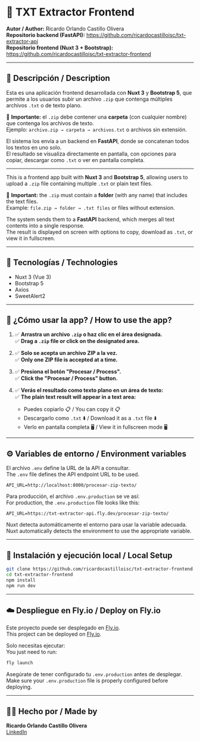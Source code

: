 # 📄 TXT Extractor Frontend

**Autor / Author:** Ricardo Orlando Castillo Olivera  
**Repositorio backend (FastAPI):** https://github.com/ricardocastilloisc/txt-extractor-api  
**Repositorio frontend (Nuxt 3 + Bootstrap):** https://github.com/ricardocastilloisc/txt-extractor-frontend  

---

## 📘 Descripción / Description

Esta es una aplicación frontend desarrollada con **Nuxt 3** y **Bootstrap 5**, que permite a los usuarios subir un archivo `.zip` que contenga múltiples archivos `.txt` o de texto plano.

📂 **Importante:** el `.zip` debe contener una **carpeta** (con cualquier nombre) que contenga los archivos de texto.  
Ejemplo: `archivo.zip → carpeta → archivos.txt` o archivos sin extensión.

El sistema los envía a un backend en **FastAPI**, donde se concatenan todos los textos en uno solo.  
El resultado se visualiza directamente en pantalla, con opciones para copiar, descargar como `.txt` o ver en pantalla completa.

---

This is a frontend app built with **Nuxt 3** and **Bootstrap 5**, allowing users to upload a `.zip` file containing multiple `.txt` or plain text files.

📂 **Important:** the `.zip` must contain a **folder** (with any name) that includes the text files.  
Example: `file.zip → folder → .txt files` or files without extension.

The system sends them to a **FastAPI** backend, which merges all text contents into a single response.  
The result is displayed on screen with options to copy, download as `.txt`, or view it in fullscreen.

---

## 🚀 Tecnologías / Technologies

- Nuxt 3 (Vue 3)
- Bootstrap 5
- Axios
- SweetAlert2

---

## 🧪 ¿Cómo usar la app? / How to use the app?

1. ✅ **Arrastra un archivo `.zip` o haz clic en el área designada.**  
   ✅ **Drag a `.zip` file or click on the designated area.**

2. ✅ **Solo se acepta un archivo ZIP a la vez.**  
   ✅ **Only one ZIP file is accepted at a time.**

3. ✅ **Presiona el botón "Procesar / Process".**  
   ✅ **Click the "Procesar / Process" button.**

4. ✅ **Verás el resultado como texto plano en un área de texto:**  
   ✅ **The plain text result will appear in a text area:**  
   - Puedes copiarlo 📋 / You can copy it 📋  
   - Descargarlo como `.txt` ⬇️ / Download it as a `.txt` file ⬇️  
   - Verlo en pantalla completa 🖥️ / View it in fullscreen mode 🖥️

---

## ⚙️ Variables de entorno / Environment variables

El archivo `.env` define la URL de la API a consultar.  
The `.env` file defines the API endpoint URL to be used.

```env
API_URL=http://localhost:8000/procesar-zip-texto/
```

Para producción, el archivo `.env.production` se ve así:  
For production, the `.env.production` file looks like this:

```env
API_URL=https://txt-extractor-api.fly.dev/procesar-zip-texto/
```

Nuxt detecta automáticamente el entorno para usar la variable adecuada.  
Nuxt automatically detects the environment to use the appropriate variable.

---

## 🧱 Instalación y ejecución local / Local Setup

```bash
git clone https://github.com/ricardocastilloisc/txt-extractor-frontend.git
cd txt-extractor-frontend
npm install
npm run dev
```

---

## ☁️ Despliegue en Fly.io / Deploy on Fly.io

Este proyecto puede ser desplegado en [Fly.io](https://fly.io/).  
This project can be deployed on [Fly.io](https://fly.io/).

Solo necesitas ejecutar:  
You just need to run:

```bash
fly launch
```

Asegúrate de tener configurado tu `.env.production` antes de desplegar.  
Make sure your `.env.production` file is properly configured before deploying.

---

## 🧑‍💻 Hecho por / Made by

**Ricardo Orlando Castillo Olivera**  
[LinkedIn](http://linkedin.com/in/ricardo-orlando-castillo-olivera-4b4b45162)
